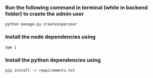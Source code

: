 ### Run the following command in terminal (while in backend folder) to craete the admin user 
```
python manage.py createsuperuser
```

### Install the node dependencies using
```
npm i
```

### Install the python dependencies using 
```
pip install -r requirements.txt
```